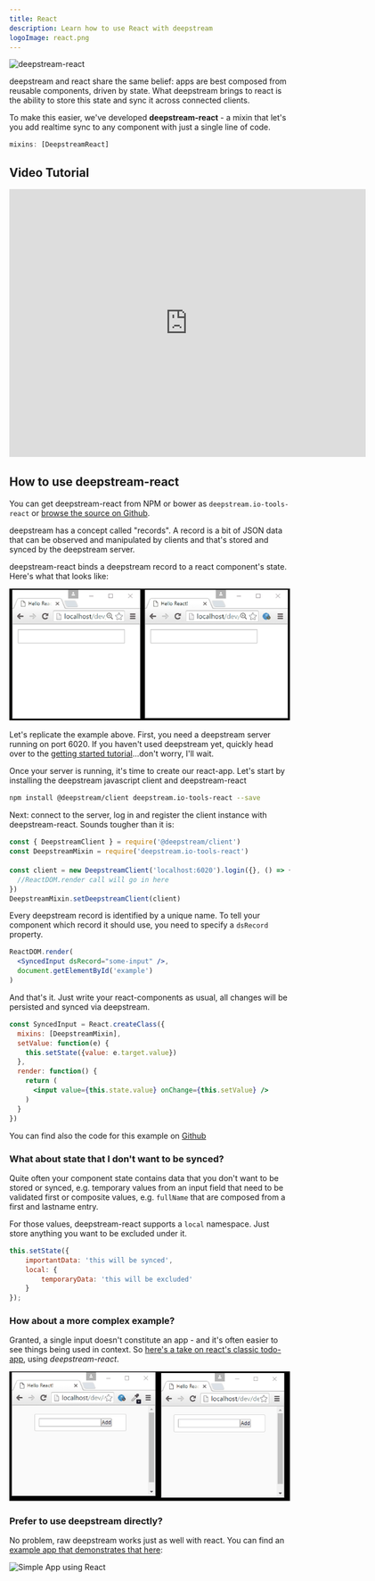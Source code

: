 ```yaml
---
title: React
description: Learn how to use React with deepstream
logoImage: react.png
---
```


![deepstream-react](deepstream-react.png)

deepstream and react share the same belief: apps are best composed from reusable components, driven by state. What deepstream brings to react is the ability to store this state and sync it across connected clients.

To make this easier, we've developed **deepstream-react** - a mixin that let's you add realtime sync to any component with just a single line of code.

```javascript
mixins: [DeepstreamReact]
```

## Video Tutorial

<iframe width="640" height="480" src="https://www.youtube.com/embed/Bg0nyf02jkw?rel=0&amp;showinfo=0" frameborder="0" allowfullscreen></iframe>

## How to use deepstream-react
You can get deepstream-react from NPM or bower as `deepstream.io-tools-react` or [browse the source on Github](https://github.com/deepstreamIO/deepstream.io-tools-react).

deepstream has a concept called "records". A record is a bit of JSON data that can be observed and manipulated by clients and that's stored and synced by the deepstream server.

deepstream-react binds a deepstream record to a react component's state. Here's what that looks like:

![basic input with deepstream-react](basic-react-input.gif)

Let's replicate the example above. First, you need a deepstream server running on port 6020. If you haven't used deepstream yet, quickly head over to the [getting started tutorial](/tutorials/guides/getting-started-quickstart/)...don't worry, I'll wait.

Once your server is running, it's time to create our react-app. Let's start by installing the deepstream javascript client and deepstream-react

```bash
npm install @deepstream/client deepstream.io-tools-react --save
```

Next: connect to the server, log in and register the client instance with deepstream-react. Sounds tougher than it is:

```javascript
const { DeepstreamClient } = require('@deepstream/client')
const DeepstreamMixin = require('deepstream.io-tools-react')

const client = new DeepstreamClient('localhost:6020').login({}, () => {
  //ReactDOM.render call will go in here
})
DeepstreamMixin.setDeepstreamClient(client)
```

Every deepstream record is identified by a unique name. To tell your component which record it should use, you need to specify a `dsRecord` property.

```jsx
ReactDOM.render(
  <SyncedInput dsRecord="some-input" />,
  document.getElementById('example')
)
```

And that's it. Just write your react-components as usual, all changes will be persisted and synced via deepstream.

```jsx
const SyncedInput = React.createClass({
  mixins: [DeepstreamMixin],
  setValue: function(e) {
    this.setState({value: e.target.value})
  },
  render: function() {
    return (
      <input value={this.state.value} onChange={this.setValue} />
    )
  }
})
```

You can find also the code for this example on [Github](https://github.com/deepstreamIO/ds-tutorial-react/tree/master/synced-input)

### What about state that I don't want to be synced?
Quite often your component state contains data that you don't want to be stored or synced, e.g. temporary values from an input field that need to be validated first or composite values, e.g. `fullName` that are composed from a first and lastname entry.

For those values, deepstream-react supports a `local` namespace. Just store anything you want to be excluded under it.

```javascript
this.setState({
    importantData: 'this will be synced',
    local: {
        temporaryData: 'this will be excluded'
    }
});
```

### How about a more complex example?
Granted, a single input doesn't constitute an app - and it's often easier to see things being used in context. So [here's a take on react's classic todo-app](https://github.com/deepstreamIO/ds-tutorial-react/tree/master/todo-list), using *deepstream-react*.

![todo list example with deepstream-react](complex-react-example.gif)

### Prefer to use deepstream directly?
No problem, raw deepstream works just as well with react. You can find an [example app that demonstrates that here](https://github.com/deepstreamIO/ds-demo-simple-app-react):

![Simple App using React](simple-app.png)
